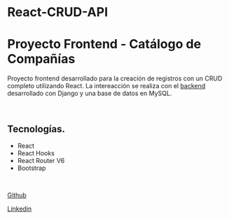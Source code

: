 # React-CRUD-API

# Proyecto Frontend - Catálogo de Compañías
Proyecto frontend desarrollado para la creación de registros con un CRUD completo utilizando React.
La intereacción se realiza con el [backend](https://github.com/Ed-Uco/Django-api)  desarrollado con Django y una base de datos en MySQL.
 
 

<br/>


##  Tecnologías.

* React
* React Hooks
* React Router V6
* Bootstrap



<br/>





[Github](https://github.com/Ed-Uco) 


[Linkedin](https://www.linkedin.com/in/edgaruco/) 